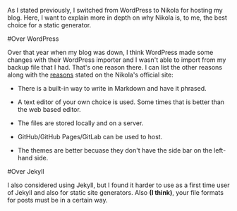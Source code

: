 <!--
.. title: Why Nikola
.. slug: why-nikola
.. date: 2018-01-15 14:51:13 UTC-05:00
.. tags: 
.. category: Open Source
.. link: 
.. description: 
.. type: text
-->

As I stated previously, I switched from WordPress to Nikola for hosting my blog. Here, I want to explain more in depth on why Nikola is, to me, the best choice for a static generator.

#Over WordPress

Over that year when my blog was down, I think WordPress made some changes with their WordPress importer and I wasn't able to import from my backup file that I had. That's one reason there. I can list the other reasons along with the [reasons](https://getnikola.com/features/index.html) stated on the Nikola's official site:

- There is a built-in way to write in Markdown and have it phrased.

- A text editor of your own choice is used. Some times that is better than the web based editor.

- The files are stored locally and on a server.

- GitHub/GitHub Pages/GitLab can be used to host.

- The themes are better becuase they don't have the side bar on the left-hand side.

#Over Jekyll

I also considered using Jekyll, but I found it harder to use as a first time user of Jekyll and also for static site generators. Also **(I think)**, your file formats for posts must be in a certain way.